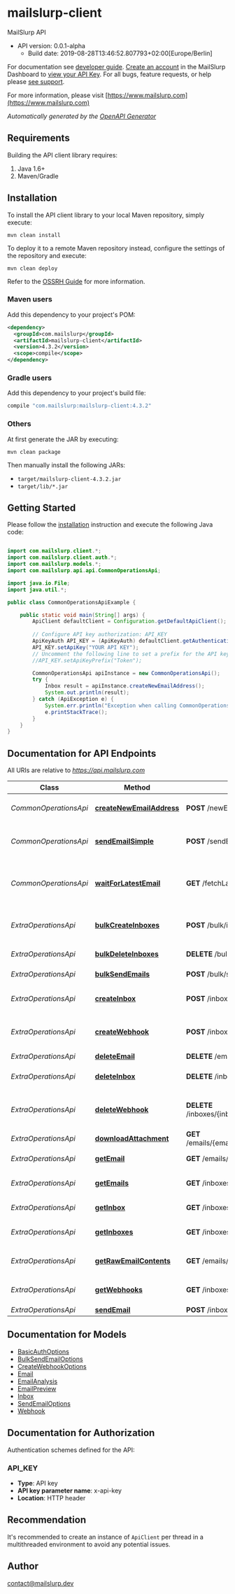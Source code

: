 # mailslurp-client

MailSlurp API
- API version: 0.0.1-alpha
  - Build date: 2019-08-28T13:46:52.807793+02:00[Europe/Berlin]

For documentation see [developer guide](https://www.mailslurp.com/developers). [Create an account](https://app.mailslurp.com) in the MailSlurp Dashboard to [view your API Key](https://app). For all bugs, feature requests, or help please [see support](https://www.mailslurp.com/support/).

  For more information, please visit [https://www.mailslurp.com](https://www.mailslurp.com)

*Automatically generated by the [OpenAPI Generator](https://openapi-generator.tech)*


## Requirements

Building the API client library requires:
1. Java 1.6+
2. Maven/Gradle

## Installation

To install the API client library to your local Maven repository, simply execute:

```shell
mvn clean install
```

To deploy it to a remote Maven repository instead, configure the settings of the repository and execute:

```shell
mvn clean deploy
```

Refer to the [OSSRH Guide](http://central.sonatype.org/pages/ossrh-guide.html) for more information.

### Maven users

Add this dependency to your project's POM:

```xml
<dependency>
  <groupId>com.mailslurp</groupId>
  <artifactId>mailslurp-client</artifactId>
  <version>4.3.2</version>
  <scope>compile</scope>
</dependency>
```

### Gradle users

Add this dependency to your project's build file:

```groovy
compile "com.mailslurp:mailslurp-client:4.3.2"
```

### Others

At first generate the JAR by executing:

```shell
mvn clean package
```

Then manually install the following JARs:

* `target/mailslurp-client-4.3.2.jar`
* `target/lib/*.jar`

## Getting Started

Please follow the [installation](#installation) instruction and execute the following Java code:

```java

import com.mailslurp.client.*;
import com.mailslurp.client.auth.*;
import com.mailslurp.models.*;
import com.mailslurp.api.api.CommonOperationsApi;

import java.io.File;
import java.util.*;

public class CommonOperationsApiExample {

    public static void main(String[] args) {
        ApiClient defaultClient = Configuration.getDefaultApiClient();
        
        // Configure API key authorization: API_KEY
        ApiKeyAuth API_KEY = (ApiKeyAuth) defaultClient.getAuthentication("API_KEY");
        API_KEY.setApiKey("YOUR API KEY");
        // Uncomment the following line to set a prefix for the API key, e.g. "Token" (defaults to null)
        //API_KEY.setApiKeyPrefix("Token");

        CommonOperationsApi apiInstance = new CommonOperationsApi();
        try {
            Inbox result = apiInstance.createNewEmailAddress();
            System.out.println(result);
        } catch (ApiException e) {
            System.err.println("Exception when calling CommonOperationsApi#createNewEmailAddress");
            e.printStackTrace();
        }
    }
}

```

## Documentation for API Endpoints

All URIs are relative to *https://api.mailslurp.com*

Class | Method | HTTP request | Description
------------ | ------------- | ------------- | -------------
*CommonOperationsApi* | [**createNewEmailAddress**](docs/CommonOperationsApi.md#createNewEmailAddress) | **POST** /newEmailAddress | Create new email address
*CommonOperationsApi* | [**sendEmailSimple**](docs/CommonOperationsApi.md#sendEmailSimple) | **POST** /sendEmail | Send an email from a random email address
*CommonOperationsApi* | [**waitForLatestEmail**](docs/CommonOperationsApi.md#waitForLatestEmail) | **GET** /fetchLatestEmail | Fetch inbox&#39;s latest email or if empty wait for email to arrive
*ExtraOperationsApi* | [**bulkCreateInboxes**](docs/ExtraOperationsApi.md#bulkCreateInboxes) | **POST** /bulk/inboxes | Bulk create Inboxes (email addresses)
*ExtraOperationsApi* | [**bulkDeleteInboxes**](docs/ExtraOperationsApi.md#bulkDeleteInboxes) | **DELETE** /bulk/inboxes | Bulk Delete Inboxes
*ExtraOperationsApi* | [**bulkSendEmails**](docs/ExtraOperationsApi.md#bulkSendEmails) | **POST** /bulk/send | Bulk Send Emails
*ExtraOperationsApi* | [**createInbox**](docs/ExtraOperationsApi.md#createInbox) | **POST** /inboxes | Create an Inbox (email address)
*ExtraOperationsApi* | [**createWebhook**](docs/ExtraOperationsApi.md#createWebhook) | **POST** /inboxes/{inboxId}/webhooks | Attach a WebHook URL to an inbox
*ExtraOperationsApi* | [**deleteEmail**](docs/ExtraOperationsApi.md#deleteEmail) | **DELETE** /emails/{emailId} | Delete Email
*ExtraOperationsApi* | [**deleteInbox**](docs/ExtraOperationsApi.md#deleteInbox) | **DELETE** /inboxes/{inboxId} | Delete Inbox / Email Address
*ExtraOperationsApi* | [**deleteWebhook**](docs/ExtraOperationsApi.md#deleteWebhook) | **DELETE** /inboxes/{inboxId}/webhooks/{webhookId} | Delete and disable a WebHook for an Inbox
*ExtraOperationsApi* | [**downloadAttachment**](docs/ExtraOperationsApi.md#downloadAttachment) | **GET** /emails/{emailId}/attachments/{attachmentId} | Get email attachment
*ExtraOperationsApi* | [**getEmail**](docs/ExtraOperationsApi.md#getEmail) | **GET** /emails/{emailId} | Get Email Content
*ExtraOperationsApi* | [**getEmails**](docs/ExtraOperationsApi.md#getEmails) | **GET** /inboxes/{inboxId}/emails | List Emails in an Inbox / EmailAddress
*ExtraOperationsApi* | [**getInbox**](docs/ExtraOperationsApi.md#getInbox) | **GET** /inboxes/{inboxId} | Get Inbox / EmailAddress
*ExtraOperationsApi* | [**getInboxes**](docs/ExtraOperationsApi.md#getInboxes) | **GET** /inboxes | List Inboxes / Email Addresses
*ExtraOperationsApi* | [**getRawEmailContents**](docs/ExtraOperationsApi.md#getRawEmailContents) | **GET** /emails/{emailId}/raw | Get Raw Email Content
*ExtraOperationsApi* | [**getWebhooks**](docs/ExtraOperationsApi.md#getWebhooks) | **GET** /inboxes/{inboxId}/webhooks | Get all WebHooks for an Inbox
*ExtraOperationsApi* | [**sendEmail**](docs/ExtraOperationsApi.md#sendEmail) | **POST** /inboxes/{inboxId} | Send Email


## Documentation for Models

 - [BasicAuthOptions](docs/BasicAuthOptions.md)
 - [BulkSendEmailOptions](docs/BulkSendEmailOptions.md)
 - [CreateWebhookOptions](docs/CreateWebhookOptions.md)
 - [Email](docs/Email.md)
 - [EmailAnalysis](docs/EmailAnalysis.md)
 - [EmailPreview](docs/EmailPreview.md)
 - [Inbox](docs/Inbox.md)
 - [SendEmailOptions](docs/SendEmailOptions.md)
 - [Webhook](docs/Webhook.md)


## Documentation for Authorization

Authentication schemes defined for the API:
### API_KEY

- **Type**: API key
- **API key parameter name**: x-api-key
- **Location**: HTTP header


## Recommendation

It's recommended to create an instance of `ApiClient` per thread in a multithreaded environment to avoid any potential issues.

## Author

contact@mailslurp.dev

